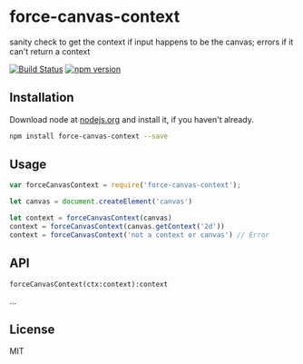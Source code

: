 # force-canvas-context

sanity check to get the context if input happens to be the canvas; errors if it can't return a context

[![Build Status](https://travis-ci.org/willhoag/force-canvas-context.svg)](https://travis-ci.org/willhoag/force-canvas-context)
[![npm version](https://badge.fury.io/js/force-canvas-context.svg)](http://badge.fury.io/js/force-canvas-context)

## Installation

Download node at [nodejs.org](http://nodejs.org) and install it, if you haven't already.

```sh
npm install force-canvas-context --save
```

## Usage

```js
var forceCanvasContext = require('force-canvas-context');

let canvas = document.createElement('canvas')

let context = forceCanvasContext(canvas)
context = forceCanvasContext(canvas.getContext('2d'))
context = forceCanvasContext('not a context or canvas') // Error
```

## API

`forceCanvasContext(ctx:context):context`

...

## License

MIT
